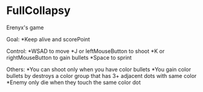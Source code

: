 # FullCollapsy
Erenyx's game

Goal:
  *Keep alive and scorePoint

Control:
  *WSAD to move
  *J or leftMouseButton to shoot
  *K or rightMouseButton to gain bullets
  *Space to sprint

Others:
  *You can shoot only when you have color bullets
  *You gain color bullets by destroys a color group that has 3+ adjacent dots with same color
  *Enemy only die when they touch the same color dot
